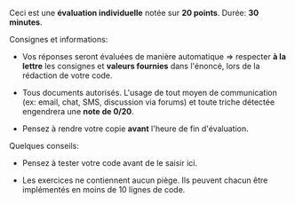 Ceci est une **évaluation individuelle** notée sur **20 points**. Durée: **30 minutes**.

Consignes et informations:

- Vos réponses seront évaluées de manière automatique => respecter **à la lettre** les consignes et **valeurs fournies** dans l'énoncé, lors de la rédaction de votre code.

- Tous documents autorisés. L'usage de tout moyen de communication (ex: email, chat, SMS, discussion via forums) et toute triche détectée engendrera une **note de 0/20**.

- Pensez à rendre votre copie **avant** l'heure de fin d'évaluation.

Quelques conseils:

- Pensez à tester votre code avant de le saisir ici.

- Les exercices ne contiennent aucun piège. Ils peuvent chacun être implémentés en moins de 10 lignes de code.
